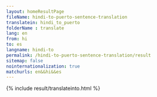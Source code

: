 ```yaml
---
layout: homeResultPage
fileName: hindi-to-puerto-sentence-translation
translatein: hindi_to_puerto
folderName : translate
lang: en
from: hi
to: es
langname: hindi-to
permalink: /hindi-to-puerto-sentence-translation/result
sitemap: false
nointernationalization: true
matchurls: en&&hi&&es
---
```

{% include result/translateinto.html %}

<script src="/js/result/translation.js" data-foldername="{{page.folderName}}" data-lang="{{page.lang}}"></script>
